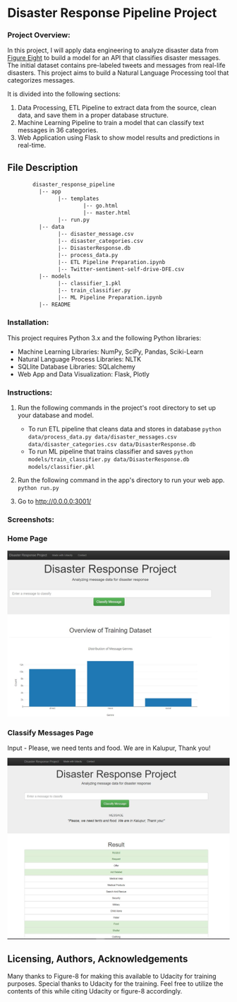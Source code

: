 # Disaster Response Pipeline Project

### Project Overview:

In this project, I will apply data engineering to analyze disaster data from [Figure Eight](https://www.figure-eight.com/) to build a model for an API that classifies disaster messages. The initial dataset contains pre-labeled tweets and messages from real-life disasters. This project aims to build a Natural Language Processing tool that categorizes messages.

It is divided into the following sections:

1. Data Processing, ETL Pipeline to extract data from the source, clean data, and save them in a proper database structure.
2. Machine Learning Pipeline to train a model that can classify text messages in 36 categories.
3. Web Application using Flask to show model results and predictions in real-time.

## File Description
~~~~~~~
        disaster_response_pipeline
          |-- app
                |-- templates
                        |-- go.html
                        |-- master.html
                |-- run.py
          |-- data
                |-- disaster_message.csv
                |-- disaster_categories.csv
                |-- DisasterResponse.db
                |-- process_data.py
                |-- ETL Pipeline Preparation.ipynb
                |-- Twitter-sentiment-self-drive-DFE.csv
          |-- models
                |-- classifier_1.pkl
                |-- train_classifier.py
                |-- ML Pipeline Preparation.ipynb
          |-- README
~~~~~~~
### Installation:

This project requires Python 3.x and the following Python libraries:

* Machine Learning Libraries: NumPy, SciPy, Pandas, Sciki-Learn
* Natural Language Process Libraries: NLTK
* SQLlite Database Libraries: SQLalchemy
* Web App and Data Visualization: Flask, Plotly

### Instructions:
1. Run the following commands in the project's root directory to set up your database and model.

    - To run ETL pipeline that cleans data and stores in database
        `python data/process_data.py data/disaster_messages.csv data/disaster_categories.csv data/DisasterResponse.db`
    - To run ML pipeline that trains classifier and saves
        `python models/train_classifier.py data/DisasterResponse.db models/classifier.pkl`

2. Run the following command in the app's directory to run your web app.
    `python run.py`

3. Go to http://0.0.0.0:3001/

### Screenshots:

### Home Page
![1. Home Page](Homepage.JPG)

### Classify Messages Page

Input - Please, we need tents and food. We are in Kalupur, Thank you! 

![2. Classify Messages Page](classify_message_page.JPG)

## Licensing, Authors, Acknowledgements
Many thanks to Figure-8 for making this available to Udacity for training purposes. Special thanks to Udacity for the training. Feel free to utilize the contents of this while citing Udacity or figure-8 accordingly.

